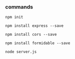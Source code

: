 ### commands

```
npm init
```

```
npm install express --save
```

```
npm install cors --save
```

```
npm install formidable --save
```

```
node server.js

```
